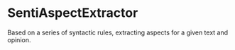 # SentiAspectExtractor
Based on a series of syntactic rules, extracting aspects for a given text and opinion.
